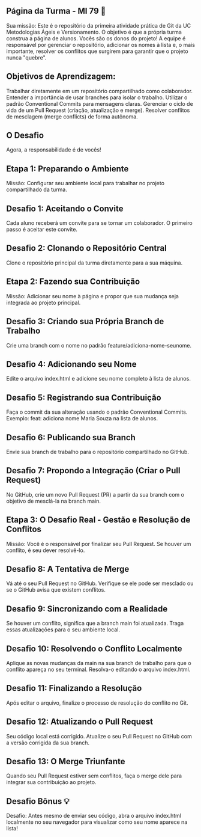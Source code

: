 ## Página da Turma - MI 79 📘

Sua missão: Este é o repositório da primeira atividade prática de Git da UC Metodologias Ágeis e Versionamento. O objetivo é que a própria turma construa a página de alunos. Vocês são os donos do projeto! A equipe é responsável por gerenciar o repositório, adicionar os nomes à lista e, o mais importante, resolver os conflitos que surgirem para garantir que o projeto nunca "quebre".

## Objetivos de Aprendizagem:

Trabalhar diretamente em um repositório compartilhado como colaborador.
Entender a importância de usar branches para isolar o trabalho.
Utilizar o padrão Conventional Commits para mensagens claras.
Gerenciar o ciclo de vida de um Pull Request (criação, atualização e merge).
Resolver conflitos de mesclagem (merge conflicts) de forma autônoma.

## O Desafio

Agora, a responsabilidade é de vocês!

## Etapa 1: Preparando o Ambiente

Missão: Configurar seu ambiente local para trabalhar no projeto compartilhado da turma.

## Desafio 1: Aceitando o Convite

Cada aluno receberá um convite para se tornar um colaborador. O primeiro passo é aceitar este convite.

## Desafio 2: Clonando o Repositório Central

Clone o repositório principal da turma diretamente para a sua máquina.

## Etapa 2: Fazendo sua Contribuição

Missão: Adicionar seu nome à página e propor que sua mudança seja integrada ao projeto principal.

## Desafio 3: Criando sua Própria Branch de Trabalho

Crie uma branch com o nome no padrão feature/adiciona-nome-seunome.

## Desafio 4: Adicionando seu Nome

Edite o arquivo index.html e adicione seu nome completo à lista de alunos.

## Desafio 5: Registrando sua Contribuição

Faça o commit da sua alteração usando o padrão Conventional Commits. Exemplo: feat: adiciona nome Maria Souza na lista de alunos.

## Desafio 6: Publicando sua Branch

Envie sua branch de trabalho para o repositório compartilhado no GitHub.

## Desafio 7: Propondo a Integração (Criar o Pull Request)

No GitHub, crie um novo Pull Request (PR) a partir da sua branch com o objetivo de mesclá-la na branch main.

## Etapa 3: O Desafio Real - Gestão e Resolução de Conflitos

Missão: Você é o responsável por finalizar seu Pull Request. Se houver um conflito, é seu dever resolvê-lo.

## Desafio 8: A Tentativa de Merge

Vá até o seu Pull Request no GitHub. Verifique se ele pode ser mesclado ou se o GitHub avisa que existem conflitos.

## Desafio 9: Sincronizando com a Realidade

Se houver um conflito, significa que a branch main foi atualizada. Traga essas atualizações para o seu ambiente local.

## Desafio 10: Resolvendo o Conflito Localmente

Aplique as novas mudanças da main na sua branch de trabalho para que o conflito apareça no seu terminal. Resolva-o editando o arquivo index.html.

## Desafio 11: Finalizando a Resolução

Após editar o arquivo, finalize o processo de resolução do conflito no Git.

## Desafio 12: Atualizando o Pull Request

Seu código local está corrigido. Atualize o seu Pull Request no GitHub com a versão corrigida da sua branch.

## Desafio 13: O Merge Triunfante

Quando seu Pull Request estiver sem conflitos, faça o merge dele para integrar sua contribuição ao projeto.

## Desafio Bônus 💡

Desafio: Antes mesmo de enviar seu código, abra o arquivo index.html localmente no seu navegador para visualizar como seu nome aparece na lista!
